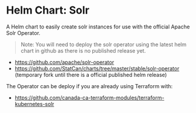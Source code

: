 Helm Chart: Solr
================

A Helm chart to easily create solr instances for use with the official Apache Solr Operator.

> Note: You will need to deploy the solr operator using the latest helm chart in github as there is no published release yet.

* https://github.com/apache/solr-operator
* https://github.com/StatCan/charts/tree/master/stable/solr-operator (temporary fork until there is a official published helm release)

The Operator can be deploy if you are already using Terraform with:

* https://github.com/canada-ca-terraform-modules/terraform-kubernetes-solr
